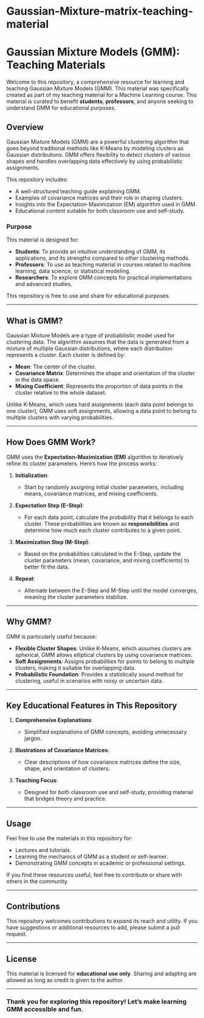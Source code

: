 # Gaussian-Mixture-matrix-teaching-material
# Gaussian Mixture Models (GMM): Teaching Materials

Welcome to this repository, a comprehensive resource for learning and teaching Gaussian Mixture Models (GMM). This material was specifically created as part of my teaching material for a Machine Learning course. This material is curated to benefit **students**, **professors**, and anyone seeking to understand GMM for educational purposes.

## **Overview**

Gaussian Mixture Models (GMM) are a powerful clustering algorithm that goes beyond traditional methods like K-Means by modeling clusters as Gaussian distributions. GMM offers flexibility to detect clusters of various shapes and handles overlapping data effectively by using probabilistic assignments. 

This repository includes:
- A well-structured teaching guide explaining GMM.
- Examples of covariance matrices and their role in shaping clusters.
- Insights into the Expectation-Maximization (EM) algorithm used in GMM.
- Educational content suitable for both classroom use and self-study.

### **Purpose**
This material is designed for:
- **Students**: To provide an intuitive understanding of GMM, its applications, and its strengths compared to other clustering methods.
- **Professors**: To use as teaching material in courses related to machine learning, data science, or statistical modeling.
- **Researchers**: To explore GMM concepts for practical implementations and advanced studies.

This repository is free to use and share for educational purposes.

---

## **What is GMM?**

Gaussian Mixture Models are a type of probabilistic model used for clustering data. The algorithm assumes that the data is generated from a mixture of multiple Gaussian distributions, where each distribution represents a cluster. Each cluster is defined by:
- **Mean**: The center of the cluster.
- **Covariance Matrix**: Determines the shape and orientation of the cluster in the data space.
- **Mixing Coefficient**: Represents the proportion of data points in the cluster relative to the whole dataset.

Unlike K-Means, which uses hard assignments (each data point belongs to one cluster), GMM uses soft assignments, allowing a data point to belong to multiple clusters with varying probabilities.

---

## **How Does GMM Work?**

GMM uses the **Expectation-Maximization (EM)** algorithm to iteratively refine its cluster parameters. Here’s how the process works:

1. **Initialization**:
   - Start by randomly assigning initial cluster parameters, including means, covariance matrices, and mixing coefficients.

2. **Expectation Step (E-Step)**:
   - For each data point, calculate the probability that it belongs to each cluster. These probabilities are known as **responsibilities** and determine how much each cluster contributes to a given point.

3. **Maximization Step (M-Step)**:
   - Based on the probabilities calculated in the E-Step, update the cluster parameters (mean, covariance, and mixing coefficients) to better fit the data.

4. **Repeat**:
   - Alternate between the E-Step and M-Step until the model converges, meaning the cluster parameters stabilize.

---

## **Why GMM?**

GMM is particularly useful because:
- **Flexible Cluster Shapes**: Unlike K-Means, which assumes clusters are spherical, GMM allows elliptical clusters by using covariance matrices.
- **Soft Assignments**: Assigns probabilities for points to belong to multiple clusters, making it suitable for overlapping data.
- **Probabilistic Foundation**: Provides a statistically sound method for clustering, useful in scenarios with noisy or uncertain data.

---

## **Key Educational Features in This Repository**

1. **Comprehensive Explanations**:
   - Simplified explanations of GMM concepts, avoiding unnecessary jargon.

2. **Illustrations of Covariance Matrices**:
   - Clear descriptions of how covariance matrices define the size, shape, and orientation of clusters.

3. **Teaching Focus**:
   - Designed for both classroom use and self-study, providing material that bridges theory and practice.

---

## **Usage**
Feel free to use the materials in this repository for:
- Lectures and tutorials.
- Learning the mechanics of GMM as a student or self-learner.
- Demonstrating GMM concepts in academic or professional settings.

If you find these resources useful, feel free to contribute or share with others in the community.

---

## **Contributions**
This repository welcomes contributions to expand its reach and utility. If you have suggestions or additional resources to add, please submit a pull request.

---

## **License**
This material is licensed for **educational use only**. Sharing and adapting are allowed as long as credit is given to the author.

---

### Thank you for exploring this repository! Let’s make learning GMM accessible and fun.
